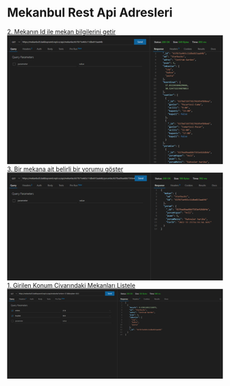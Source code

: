 <h1>Mekanbul Rest Api Adresleri </h1>
<a href="https://mekanbul5.bakibayram0.repl.co/api/mekanlar/637b71e465c11dbe815aa64b">2. Mekanın Id ile mekan bilgilerini getir</a>
<img src="/resimler/mekanlar.png">
<a href="https://mekanbul5.bakibayram0.repl.co/api/mekanlar/637b71e465c11dbe815aa64b/yorumlar/637bad9aa6bb7593e416db4e">3. Bir mekana ait belirli bir yorumu göster</a>
<img src="/resimler/yorumlar.png">
<a href="https://mekanbul5.bakibayram0.repl.co/api/mekanlar?enlem=37.8&boylam=30.5">1. Girilen Konum Civarındaki Mekanları Listele</a>
<img src="/resimler/konum.png">

